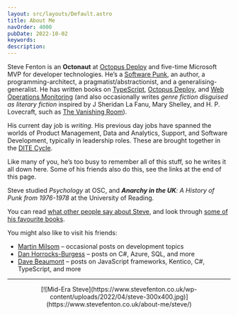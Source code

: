 ```yaml
---
layout: src/layouts/Default.astro
title: About Me
navOrder: 4000
pubDate: 2022-10-02
keywords: 
description: 
---
```


Steve Fenton is an **Octonaut** at [Octopus Deploy](https://www.octopus.com/) and five-time Microsoft MVP for developer technologies. He’s a [Software Punk](https://www.stevefenton.co.uk/2020/07/the-software-punk-revolution/), an author, a programming-architect, a pragmatist/abstractionist, and a generalising-generalist. He has written books on [TypeScript](https://www.stevefenton.co.uk/publications/pro-typescript/), [Octopus Deploy](https://www.stevefenton.co.uk/publications/exploring-octopus-deploy/), and [Web Operations Monitoring](https://www.stevefenton.co.uk/publications/web-ops-dashboards-monitoring-and-alerting/) (and also occasionally writes *genre fiction disguised as literary fiction* inspired by J Sheridan La Fanu, Mary Shelley, and H. P. Lovecraft, such as [The Vanishing Room](https://smfenton.uk/the-vanishing-room/)).

His current day job is *writing*. His previous day jobs have spanned the worlds of Product Management, Data and Analytics, Support, and Software Development, typically in leadership roles. These are brought together in the [DITE Cycle](https://www.stevefenton.co.uk/2019/09/the-dite-cycle-data-insight-theory-experiment/).

Like many of you, he’s too busy to remember all of this stuff, so he writes it all down here. Some of his friends also do this, see the links at the end of this page.

Steve studied *Psychology* at OSC, and ***Anarchy in the UK**: A History of Punk from 1976-1978* at the University of Reading.

You can read [what other people say about Steve](https://www.stevefenton.co.uk/about-me/press/), and look through [some of his favourite books](https://www.stevefenton.co.uk/about-me/recommended-reading/).

You might also like to visit his friends:

- [Martin Milsom](https://martinmilsom.co.uk/) – occasional posts on development topics
- [Dan Horrocks-Burgess](https://www.danhb.co.uk/) – posts on C#, Azure, SQL, and more
- [Dave Beaumont](https://www.dave-beaumont.co.uk/) – posts on JavaScript frameworks, Kentico, C#, TypeScript, and more

- - - - - -

<div style="text-align: center">[![Mid-Era Steve](https://www.stevefenton.co.uk/wp-content/uploads/2022/04/steve-300x400.jpg)](https://www.stevefenton.co.uk/about-me/steve/)

</div>